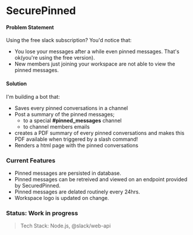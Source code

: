 # SecurePinned

#### Problem Statement

Using the free slack subscription? You'd notice that:
- You lose your messages after a while even pinned messages. That's ok(you're using the free version).
- New members just joining your workspace are not able to view the pinned messages.

#### Solution

I'm building a bot that:
- Saves every pinned conversations in a channel
- Post a summary of the pinned messages;
    - to a special **#pinned_messages** channel
    - to channel members emails
- creates a PDF summary of every pinned conversations and makes this PDF
available when triggered by a slash command!
- Renders a html page with the pinned conversations

### Current Features
- Pinned messages are persisted in database.
- Pinned messages can be retreived and viewed on an endpoint provided by SecuredPinned.
- Pinned messages are delated routinely every 24hrs.
- Workspace logo is updated on change.

### Status: Work in progress

> Tech Stack: Node.js, @slack/web-api